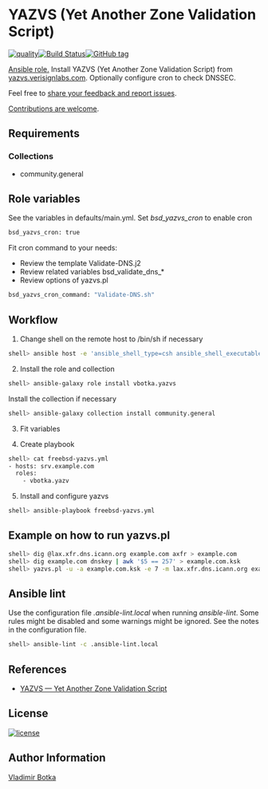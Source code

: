 # YAZVS (Yet Another Zone Validation Script)

[![quality](https://img.shields.io/ansible/quality/27910)](https://galaxy.ansible.com/vbotka/yazvs)[![Build Status](https://app.travis-ci.com/vbotka/ansible-yazvs.svg?branch=master)](https://app.travis-ci.com/vbotka/ansible-yazvs)[![GitHub tag](https://img.shields.io/github/v/tag/vbotka/ansible-yazvs)](https://github.com/vbotka/ansible-yazvs/tags)

[Ansible role.](https://galaxy.ansible.com/vbotka/yazvs/) Install YAZVS (Yet Another Zone Validation Script) from [yazvs.verisignlabs.com](http://yazvs.verisignlabs.com/). Optionally configure cron to check DNSSEC.

Feel free to [share your feedback and report issues](https://github.com/vbotka/ansible-yazvs/issues).

[Contributions are welcome](https://github.com/firstcontributions/first-contributions).


## Requirements

### Collections

- community.general


## Role variables

See the variables in defaults/main.yml. Set *bsd_yazvs_cron* to enable cron

```bash
bsd_yazvs_cron: true
```

Fit cron command to your needs:

* Review the template Validate-DNS.j2
* Review related variables bsd_validate_dns_*
* Review options of yazvs.pl

```bash
bsd_yazvs_cron_command: "Validate-DNS.sh"
```


## Workflow

1) Change shell on the remote host to /bin/sh if necessary

```bash
shell> ansible host -e 'ansible_shell_type=csh ansible_shell_executable=/bin/csh' -a 'sudo pw usermod user -s /bin/sh'
```

2) Install the role and collection

```bash
shell> ansible-galaxy role install vbotka.yazvs
```

Install the collection if necessary

```bash
shell> ansible-galaxy collection install community.general
```

3) Fit variables


4) Create playbook

```bash
shell> cat freebsd-yazvs.yml
- hosts: srv.example.com
  roles:
    - vbotka.yazv
```

5) Install and configure yazvs

```bash
shell> ansible-playbook freebsd-yazvs.yml
```


## Example on how to run yazvs.pl


```bash
shell> dig @lax.xfr.dns.icann.org example.com axfr > example.com
shell> dig example.com dnskey | awk '$5 == 257' > example.com.ksk
shell> yazvs.pl -u -a example.com.ksk -e 7 -m lax.xfr.dns.icann.org example.com
```


## Ansible lint

Use the configuration file *.ansible-lint.local* when running *ansible-lint*. Some rules might be disabled and some warnings might be ignored. See the notes in the configuration file.

```bash
shell> ansible-lint -c .ansible-lint.local
```

## References

* [YAZVS — Yet Another Zone Validation Script](http://yazvs.verisignlabs.com/)


## License

[![license](https://img.shields.io/badge/license-BSD-red.svg)](https://www.freebsd.org/doc/en/articles/bsdl-gpl/article.html)


## Author Information

[Vladimir Botka](https://botka.info)
